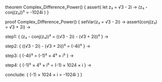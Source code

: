 theorem Complex_Difference_Power() {
  assert(
    let z₃ = √3 - 2i →
    (z₃ - conj(z₃))⁵ = -1024i
  )
}

proof Complex_Difference_Power() {
  setVar(z₃ = √3 - 2i) →
  assert(conj(z₃) = √3 + 2i) →
  
  step1: {
    (z₃ - conj(z₃))⁵ = ((√3 - 2i) - (√3 + 2i))⁵
  } →
  
  step2: {
    ((√3 - 2i) - (√3 + 2i))⁵ = (-4i)⁵
  } →
  
  step3: {
    (-4i)⁵ = (-1)⁵ × 4⁵ × i⁵
  } →
  
  step4: {
    (-1)⁵ × 4⁵ × i⁵ = (-1) × 1024 × i
  } →
  
  conclude: {
    (-1) × 1024 × i = -1024i
  }
}